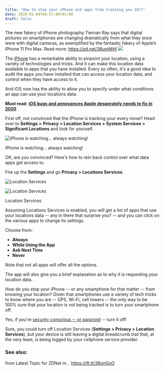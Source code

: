 ```yaml
---
title: 'How to stop your iPhone and apps from tracking you 24/7'
date: 2020-01-04T06:57:00+01:00
draft: false
---
```


The new fakery of iPhone photography Tiernan Ray says that digital pictures on smartphones are changing dramatically from what they once were with digital cameras, as exemplified by the fantastic fakery of Apple’s iPhone 11 Pro Max. Read more: https://zd.net/36umMHI ![](https://zdnet3.cbsistatic.com/hub/i/r/2019/11/05/6b1944b3-d0c8-4ac9-8f66-154f3ea68c3e/thumbnail/570x322/9bf55d3ffb1da3b73913b7503a76c2af/20191105-tiernan-karen-pics.jpg)

The [iPhone](https://www.cnet.com/news/best-phones-of-2019-iphone-11-galaxy-note-10/) has a remarkable ability to pinpoint your location, using a variety of technologies and tricks. And it can make this location data available to apps that you have installed. Every so often, it's a good idea to audit the apps you have installed that can access your location data, and control when they have access to it.

And iOS now has the ability to allow you to specify under what conditions an app can use your locations data.

**Must read**: [**iOS bugs and annoyances Apple desperately needs to fix in 2020**](https://www.zdnet.com/article/ios-bugs-and-annoyances-apple-desperately-needs-to-fix-in-2020/)

First off, not convinced that the iPhone is tracking your every move? Head over to **Settings >** **Privacy > Location Services > System Services > Significant Locations** and look for yourself.

![iPhone is watching... always watching!](https://zdnet2.cbsistatic.com/hub/i/2020/01/01/8b11bdb0-7549-49c1-b760-51428beb8e68/img-3951.jpg)

iPhone is watching... always watching!

OK, are you convinced? Here's how to rein back control over what data apps get access to.

Fire up the **Settings** and go **Privacy > Locations Services**.

![Location Services](https://www.zdnet.com/article/how-to-stop-your-iphone-and-apps-from-tracking-you-247/#ftag=RSSbaffb68)

<span><img src="https://zdnet3.cbsistatic.com/hub/i/2020/01/01/c63027f4-659e-4da4-b820-9e37b8373007/img-3950.jpg" alt="Location Services" /></span>

Location Services

Assuming Locations Services is enabled, you will get a list of apps that use your locations data -- any in there that surprise you? -- and you can click on the various apps to change its settings.

Choose from:

*   **Always**
*   **While Using the App**
*   **Ask Next Time**
*   **Never**

Note that not all apps will offer all the options.

The app will also give you a brief explanation as to why it is requesting your location data.

How do you stop your iPhone -- or any smartphone for that matter -- from knowing your location? Given that smartphones use a variety of tech tricks to know where you are -- GPS, Wi-Fi, cell towers -- the only way to be 100% sure that your location is not being tracked is to turn your smartphone off.

Yes, if you're [security conscious -- or paranoid](https://www.zdnet.com/article/top-gadgets-for-the-security-and-privacy-conscious-or-the-super-paranoid/) -- turn it off!

Sure, you could turn off Location Services (**Settings > Privacy > Location Services**), but your device is still leaving a digital breadcrumb trail that, at the very least, is being logged by your cellphone service provider.

### **See also:**

  
  
from Latest Topic for ZDNet in... https://ift.tt/36onGoO